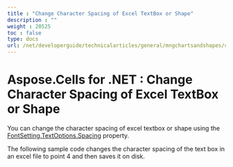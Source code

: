```yaml
---
title : "Change Character Spacing of Excel TextBox or Shape" 
description : "" 
weight : 20525 
toc : false
type: docs
url: /net/developerguide/technicalarticles/general/mngchartsandshapes/change+character+spacing+of+excel+textbox+or+shape/
---
```


# Aspose.Cells for .NET : Change Character Spacing of Excel TextBox or Shape


You can change the character spacing of excel textbox or shape using the [FontSetting.TextOptions.Spacing](https://apireference.aspose.com/net/cells/aspose.cells.drawing.texts/textoptions/properties/spacing) property.

The following sample code changes the character spacing of the text box in an excel file to point 4 and then saves it on disk.


